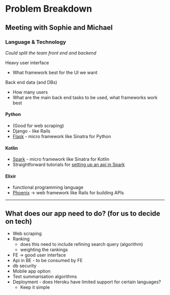 Problem Breakdown
=================

## Meeting with Sophie and Michael

### Language & Technology

_Could split the team front end and backend_

Heavy user interface
- What framework best for the UI we want

Back end data (and DBs)
- How many users
- What are the main back end tasks to be used, what frameworks work best


#### Python

- (Good for web scraping)
- Django - like Rails
- [Flask](http://flask.pocoo.org/) - micro framework like Sinatra for Python


#### Kotlin

- [Spark](http://sparkjava.com/) - micro framework like Sinatra for Kotlin
- Straightforward tutorials for [setting up an api in Spark](http://sparkjava.com/tutorials/kotlin)


#### Elixir

- functional programming language
- [Phoenix](https://phoenixframework.org/) -> web framework like Rails for building APIs

------

## What does our app need to do? (for us to decide on tech)

- Web scraping
- Ranking
  - does this need to include refining search query (algorithm)
  - weighting the rankings
- FE -> good user interface
- Api in BE - to be consumed by FE
- db security
- Mobile app option
- Text summarisation algorithms
- Deployment - does Heroku have limited support for certain languages?
  - Keep it simple